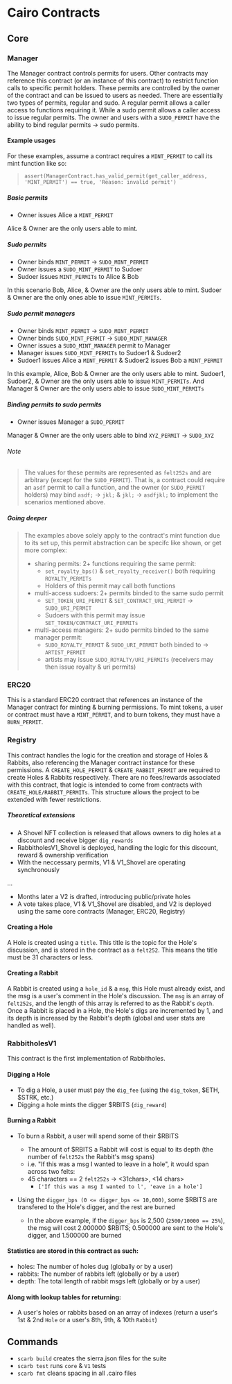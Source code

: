 # Cairo Contracts

## Core

### Manager

The Manager contract controls permits for users. Other contracts may reference this contract (or an instance of this contract) to restrict function calls to specific permit holders. These permits are controlled by the owner of the contract and can be issued to users as needed. There are essentially two types of permits, regular and sudo. A regular permit allows a caller access to functions requiring it. While a sudo permit allows a caller access to issue regular permits. The owner and users with a `SUDO_PERMIT` have the ability to bind regular permits -> sudo permits.

#### Example usages

For these examples, assume a contract requires a `MINT_PERMIT` to call its mint function like so:

> `assert(ManagerContract.has_valid_permit(get_caller_address, 'MINT_PERMIT') == true, 'Reason: invalid permit')`

##### Basic permits

- Owner issues Alice a `MINT_PERMIT`

Alice & Owner are the only users able to mint.

##### Sudo permits

- Owner binds `MINT_PERMIT` -> `SUDO_MINT_PERMIT`
- Owner issues a `SUDO_MINT_PERMIT` to Sudoer
- Sudoer issues `MINT_PERMITs` to Alice & Bob

In this scenario Bob, Alice, & Owner are the only users able to mint. Sudoer & Owner are the only ones able to issue `MINT_PERMITs`.

##### Sudo permit managers

- Owner binds `MINT_PERMIT` -> `SUDO_MINT_PERMIT`
- Owner binds `SUDO_MINT_PERMIT` -> `SUDO_MINT_MANAGER`
- Owner issues a `SUDO_MINT_MANAGER` permit to Manager
- Manager issues `SUDO_MINT_PERMITs` to Sudoer1 & Sudoer2
- Sudoer1 issues Alice a `MINT_PERMIT` & Sudoer2 issues Bob a `MINT_PERMIT`

In this example, Alice, Bob & Owner are the only users able to mint. Sudoer1, Sudoer2, & Owner are the only users able to issue `MINT_PERMITs`. And Manager & Owner are the only users able to issue `SUDO_MINT_PERMITs`

##### Binding permits to sudo permits

- Owner issues Manager a `SUDO_PERMIT`

Manager & Owner are the only users able to bind `XYZ_PERMIT` -> `SUDO_XYZ`

###### Note

> The values for these permits are represented as `felt252s` and are arbitrary (except for the `SUDO_PERMIT`). That is, a contract could require an `asdf` permit to call a function, and the owner (or `SUDO_PERMIT` holders) may bind `asdf;` -> `jkl;` & `jkl;` -> `asdfjkl;` to implement the scenarios mentioned above.

##### Going deeper

> The examples above solely apply to the contract's mint function due to its set up, this permit abstraction can be specifc like shown, or get more complex:
>
> - sharing permits: 2+ functions requiring the same permit:
>   - `set_royalty_bps()` & `set_royalty_receiver()` both requiring `ROYALTY_PERMITs`
>   - Holders of this permit may call both functions
> - multi-access sudoers: 2+ permits binded to the same sudo permit
>   - `SET_TOKEN_URI_PERMIT` & `SET_CONTRACT_URI_PERMIT` -> `SUDO_URI_PERMIT`
>   - Sudoers with this permit may issue `SET_TOKEN/CONTRACT_URI_PERMITs`
> - multi-access managers: 2+ sudo permits binded to the same manager permit:
>   - `SUDO_ROYALTY_PERMIT` & `SUDO_URI_PERMIT` both binded to -> `ARTIST_PERMIT`
>   - artists may issue `SUDO_ROYALTY/URI_PERMITs` (receivers may then issue royalty & uri permits)

### ERC20

This is a standard ERC20 contract that references an instance of the Manager contract for minting & burning permissions. To mint tokens, a user or contract must have a `MINT_PERMIT`, and to burn tokens, they must have a `BURN_PERMIT`.

### Registry

This contract handles the logic for the creation and storage of Holes & Rabbits, also referencing the Manager contract instance for these permissions. A `CREATE_HOLE_PERMIT` & `CREATE_RABBIT_PERMIT` are required to create Holes & Rabbits respectively. There are no fees/rewards associated with this contract, that logic is intended to come from contracts with `CREATE_HOLE/RABBIT_PERMITs`. This structure allows the project to be extended with fewer restrictions.

##### Theoretical extensions

- A Shovel NFT collection is released that allows owners to dig holes at a discount and receive bigger `dig_rewards`
- RabbitholesV1_Shovel is deployed, handling the logic for this discount, reward & ownership verification
- With the neccessary permits, V1 & V1_Shovel are operating synchronously

...

- Months later a V2 is drafted, introducing public/private holes
- A vote takes place, V1 & V1_Shovel are disabled, and V2 is deployed using the same core contracts (Manager, ERC20, Registry)

#### Creating a Hole

A Hole is created using a `title`. This title is the topic for the Hole's discussion, and is stored in the contract as a `felt252`. This means the title must be 31 characters or less.

#### Creating a Rabbit

A Rabbit is created using a `hole_id` & a `msg`, this Hole must already exist, and the msg is a user's comment in the Hole's discussion. The `msg` is an array of `felt252s`, and the length of this array is referred to as the Rabbit's `depth`. Once a Rabbit is placed in a Hole, the Hole's digs are incremented by 1, and its depth is increased by the Rabbit's depth (global and user stats are handled as well).

### RabbitholesV1

This contract is the first implementation of Rabbitholes.

#### Digging a Hole

- To dig a Hole, a user must pay the `dig_fee` (using the `dig_token`, $ETH, $STRK, etc.)
- Digging a hole mints the digger $RBITS (`dig_reward`)

#### Burning a Rabbit

- To burn a Rabbit, a user will spend some of their $RBITS

  - The amount of $RBITS a Rabbit will cost is equal to its depth (the number of `felt252s` the Rabbit's msg spans)
  - i.e. "If this was a msg I wanted to leave in a hole", it would span across two felts:
  - 45 characters == 2 `felt252s` -> <31chars>, <14 chars>
    - `['If this was a msg I wanted to l', 'eave in a hole']`

- Using the `digger_bps (0 <= digger_bps <= 10,000)`, some $RBITS are transfered to the Hole's digger, and the rest are burned
  - In the above example, if the `digger_bps` is 2,500 (`2500/10000 == 25%`), the msg will cost 2.000000 $RBITS; 0.500000 are sent to the Hole's digger, and 1.500000 are burned

#### Statistics are stored in this contract as such:

- holes: The number of holes dug (globally or by a user)
- rabbits: The number of rabbits left (globally or by a user)
- depth: The total length of rabbit msgs left (globally or by a user)

#### Along with lookup tables for returning:

- A user's holes or rabbits based on an array of indexes (return a user's 1st & 2nd `Hole` or a user's 8th, 9th, & 10th `Rabbit`)

## Commands

- `scarb build` creates the sierra.json files for the suite
- `scarb test` runs `core` & `V1` tests
- `scarb fmt` cleans spacing in all .cairo files
